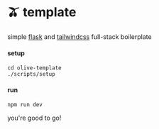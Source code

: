 # 🫒 template

simple [flask](https://flask.palletsprojects.com/en/stable/) and  [tailwindcss](https://tailwindcss.com/) full-stack
boilerplate

#### setup
```shell
cd olive-template
./scripts/setup
```

#### run

```shell
npm run dev
```

you're good to go!
